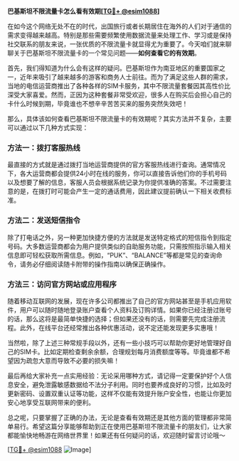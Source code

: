 **巴基斯坦不限流量卡怎么看有效期[[TG💪+ @esim1088](https://t.me/s/esim1088)]**

在如今这个网络无处不在的时代，出国旅行或者长期居住在海外的人们对于通信的需求变得越来越高。特别是那些需要频繁使用数据流量来处理工作、学习或是保持社交联系的朋友来说，一张优质的不限流量卡就显得尤为重要了。今天咱们就来聊聊关于巴基斯坦不限流量卡的一个常见问题——**如何查看它的有效期**。

首先，我们得知道为什么会有这样的疑问。巴基斯坦作为南亚地区的重要国家之一，近年来吸引了越来越多的游客和商务人士前往。而为了满足这些人群的需求，当地的电信运营商推出了各种各样的SIM卡服务，其中不限流量套餐因其高性价比深受大家喜爱。然而，正因为这种套餐非常受欢迎，很多人在购买后会担心自己的卡什么时候到期，毕竟谁也不想辛辛苦苦买来的服务突然失效吧！

那么，具体该如何查看巴基斯坦不限流量卡的有效期呢？其实方法并不复杂，主要可以通过以下几种方式实现：

### 方法一：拨打客服热线

最直接的方式就是通过拨打当地运营商提供的官方客服热线进行查询。通常情况下，各大运营商都会提供24小时在线的服务，你可以直接告诉他们你的手机号码以及想要了解的信息，客服人员会根据系统记录为你提供准确的答案。不过需要注意的是，在拨打时可能会产生一定的通话费用，因此建议提前确认一下相关收费标准。

### 方法二：发送短信指令

除了打电话之外，另一种更加快捷方便的方法就是发送特定格式的短信指令到指定号码。大多数运营商都会为用户提供类似的自助服务功能，只需按照指示输入相关信息即可轻松获取所需信息。例如，“PUK”、“BALANCE”等都是常见的查询命令，请务必仔细阅读随卡附带的操作指南以确保正确操作。

### 方法三：访问官方网站或应用程序

随着移动互联网的发展，现在许多公司都推出了自己的官方网站甚至是手机应用软件，用户可以随时随地登录账户查看个人资料及订购详情。如果你已经注册过账号的话，那么这将是最简单快捷的选择；但如果还没有的话，则需要先完成注册流程。此外，在线平台还经常推出各种优惠活动，说不定还能发现更多实惠哦！

当然啦，除了上述三种常规手段以外，还有一些小技巧可以帮助你更好地管理好自己的SIM卡。比如定期检查剩余余额，合理规划每月消费额度等等。毕竟谁都不希望因为疏忽大意而导致不必要的损失嘛！

最后再给大家补充一点实用经验：无论采用哪种方式，请记得一定要保护好个人信息安全，避免泄露敏感数据给不法分子利用。同时也要养成良好的习惯，比如及时更新密码、设置双重认证等功能，这样不仅能有效提升账户安全性，也能让你更加安心地享受互联网带来的便利。

总之呢，只要掌握了正确的办法，无论是查看有效期还是其他方面的管理都非常简单易行。希望这篇分享能够帮助到正在使用巴基斯坦不限流量卡的朋友们，让大家都能愉快地畅游在网络世界里！如果还有任何疑问的话，欢迎随时留言讨论哦～

[[TG💪+ @esim1088](https://t.me/s/esim1088) ![Image](https://i.postimg.cc/4NQfJmqS/Snipaste-2025-05-13-00-14-12.png)]